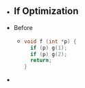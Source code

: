 - ## If Optimization
- Before
	- ```C
	  void f (int *p) {
	    if (p) g(1);
	    if (p) g(2);
	    return;
	  }
	  ```
-